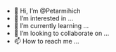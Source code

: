 - 👋 Hi, I’m @Petarmihich
- 👀 I’m interested in ...
- 🌱 I’m currently learning ...
- 💞️ I’m looking to collaborate on ...
- 📫 How to reach me ...

<!---
Petarmihich/Petarmihich is a ✨ special ✨ repository because its `README.md` (this file) appears on your GitHub profile.
You can click the Preview link to take a look at your changes.
--->
